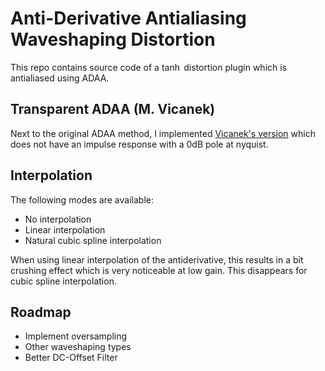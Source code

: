 # Anti-Derivative Antialiasing Waveshaping Distortion

This repo contains source code of a $\tanh$ distortion plugin which is antialiased using ADAA. 

## Transparent ADAA (M. Vicanek)

Next to the original ADAA method, I implemented [Vicanek's version](https://vicanek.de/articles/AADistortion.pdf) which does not have an impulse response with a 0dB pole at nyquist.

## Interpolation

The following modes are available:
* No interpolation
* Linear interpolation
* Natural cubic spline interpolation

When using linear interpolation of the antiderivative, this results in a bit crushing effect which is very noticeable at low gain.
This disappears for cubic spline interpolation.

## Roadmap

* Implement oversampling
* Other waveshaping types
* Better DC-Offset Filter
